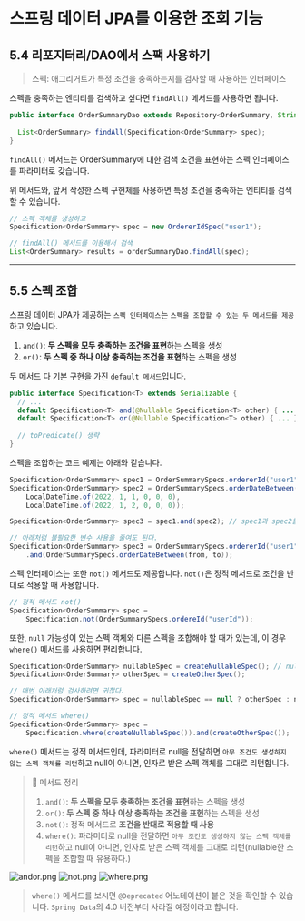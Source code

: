 # 스프링 데이터 JPA를 이용한 조회 기능

## 5.4 리포지터리/DAO에서 스팩 사용하기 
> 스펙: 애그리거트가 특정 조건을 충족하는지를 검사할 때 사용하는 인터페이스

스펙을 충족하는 엔티티를 검색하고 싶다면 `findAll()` 메서드를 사용하면 됩니다.
```java
public interface OrderSummaryDao extends Repository<OrderSummary, String> {
  
  List<OrderSummary> findAll(Specification<OrderSummary> spec);
}
```

`findAll()` 메서드는 OrderSummary에 대한 검색 조건을 표현하는 스펙 인터페이스를 파라미터로 갖습니다.

위 메서드와, 앞서 작성한 스펙 구현체를 사용하면 특정 조건을 충족하는 엔티티를 검색할 수 있습니다.
```java
// 스펙 객체를 생성하고
Specification<OrderSummary> spec = new OrdererIdSpec("user1");

// findAll() 메서드를 이용해서 검색
List<OrderSummary> results = orderSummaryDao.findAll(spec);
```

---
## 5.5 스펙 조합

스프링 데이터 JPA가 제공하는 `스펙 인터페이스`는 `스펙을 조합할 수 있는 두 메서드를 제공`하고 있습니다.

1. `and()`: **두 스펙을 모두 충족하는 조건을 표현**하는 스펙을 생성
2. `or()`: **두 스펙 중 하나 이상 충족하는 조건을 표현**하는 스펙을 생성

두 메서드 다 기본 구현을 가진 `default 메서드`입니다.

```java
public interface Specification<T> extends Serializable {
  // ...
  default Specification<T> and(@Nullable Specification<T> other) { ... }
  default Specification<T> or(@Nullable Specification<T> other) { ... }
  
  // toPredicate() 생략
}
```

스펙을 조합하는 코드 예제는 아래와 같습니다.
```java
Specification<OrderSummary> spec1 = OrderSummarySpecs.ordererId("user1");
Specification<OrderSummary> spec2 = OrderSummarySpecs.orderDateBetween(
    LocalDateTime.of(2022, 1, 1, 0, 0, 0),
    LocalDateTime.of(2022, 1, 2, 0, 0, 0));

Specification<OrderSummary> spec3 = spec1.and(spec2); // spec1과 spec2를 모두 충족하는 spec3 생성

// 아래처럼 불필요한 변수 사용을 줄여도 된다.
Specification<OrderSummary> spec3 = OrderSummarySpecs.ordererId("user1")
    .and(OrderSummarySpecs.orderDateBetween(from, to));
```

스펙 인터페이스는 또한 `not()` 메서드도 제공합니다. `not()`은 정적 메서드로 조건을 반대로 적용할 때 사용합니다.
```java
// 정적 메서드 not()
Specification<OrderSummary> spec =
    Specification.not(OrderSummarySpecs.ordereId("userId"));
```

또한, `null` 가능성이 있는 스펙 객체와 다른 스펙을 조합해야 할 때가 있는데, 이 경우 `where()` 메서드를 사용하면 편리합니다.
```java
Specification<OrderSummary> nullableSpec = createNullableSpec(); // null 일 수 있음
Specification<OrderSummary> otherSpec = createOtherSpec();

// 매번 아래처럼 검사하려면 귀찮다.
Specification<OrderSummary> spec = nullableSpec == null ? otherSpec : nullableSpec.and(otherSpec);

// 정적 메서드 where()
Specification<OrderSummary> spec =
    Specification.where(createNullableSpec()).and(createOtherSpec());
```

`where()` 메서드는 정적 메서드인데, 파라미터로 null을 전달하면 `아무 조건도 생성하지 않는 스펙 객체를 리턴`하고 null이 아니면, 인자로 받은 스펙 객체를 그대로 리턴합니다.

> 🥸 메서드 정리
> 1. `and()`: **두 스펙을 모두 충족하는 조건을 표현**하는 스펙을 생성
> 2. `or()`: **두 스펙 중 하나 이상 충족하는 조건을 표현**하는 스펙을 생성
> 3. `not()`: 정적 메서드로 **조건을 반대로 적용할 때 사용**
> 4. `where()`: 파라미터로 null을 전달하면 `아무 조건도 생성하지 않는 스펙 객체를 리턴`하고 null이 아니면, 인자로 받은 스펙 객체를 그대로 리턴(nullable한 스펙을 조합할 때 유용하다.)

![andor.png](image%2Fandor.png)
![not.png](image%2Fnot.png)
![where.png](image%2Fwhere.png)

> `where()` 메서드를 보시면 `@Deprecated` 어노테이션이 붙은 것을 확인할 수 있습니다. `Spring Data`의 4.0 버전부터 사라질 예정이라고 합니다.